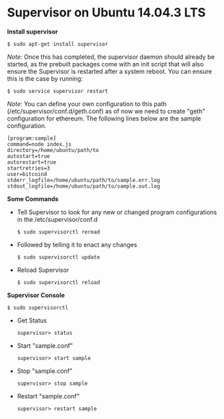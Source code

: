 # Supervisor on Ubuntu 14.04.3 LTS

**Install supervisor**
	
  `$ sudo apt-get install supervisor`


  *Note*: Once this has completed, the supervisor daemon should already be started,
  as the prebuilt packages come with an init script that will also ensure the
  Supervisor is restarted after a system reboot. You can ensure this is the
  case by running:

  `$ sudo service supervisor restart`

  *Note*: You can define your own configuration to this path (/etc/supervisor/conf.d/geth.conf)
  as of now we need to create "geth" configuration for ethereum. The following lines below 
  are the sample configuration.


```
[program:sample]
command=node index.js
directory=/home/ubuntu/path/to
autostart=true
autorestart=true
startretries=3
user=bitcoind
stderr_logfile=/home/ubuntu/path/to/sample.err.log
stdout_logfile=/home/ubuntu/path/to/sample.out.log
```


**Some Commands**

* Tell Supervisor to look for any new or changed program configurations in the /etc/supervisor/conf.d
	
	`$ sudo supervisorctl reread`

* Followed by telling it to enact any changes
	
	`$ sudo supervisorctl update`

* Reload Supervisor
	
	`$ sudo supervisorctl reload`

**Supervisor Console**

  `$ sudo supervisorctl`

* Get Status

  `supervisor> status`

* Start "sample.conf"

  `supervisor> start sample`

* Stop "sample.conf"

  `supervisor> stop sample`

* Restart "sample.conf"

  `supervisor> restart sample`
  
